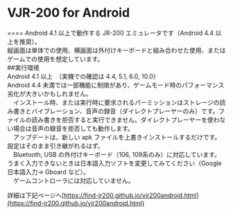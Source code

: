 ﻿# VJR-200 for Android  
====
Android 4.1 以上で動作する JR-200 エミュレータです（Android 4.4 以上を推奨）。  
縦画面は単体での使用、横画面は外付けキーボードと組み合わせた使用、またはゲームでの使用を想定しています。  
##実行環境  
Android 4.1 以上　（実機での確認は 4.4, 5.1, 6.0, 10.0）  
Android 4.4 未満では一部機能に制限があり、ゲームモード時のパフォーマンス劣化が大きいかもしれません。  
　インストール時、または実行時に要求されるパーミッションはストレージの読み書きとバイブレーション、音声の録音（ダイレクトプレーヤーのみ）です。ファイルの読み書きを拒否すると実行できません。ダイレクトプレーヤーを使わない場合は音声の録音を拒否しても動作します。  
　アップデートは、新しい apk ファイルを上書きインストールするだけです。設定はそのまま引き継がれるはず。  
　Bluetooth, USB の外付けキーボード（106, 109系のみ）に対応しています。うまく入力できないときは日本語入力ソフトを変更してみてください（Google 日本語入力→ Gboard など）。  
 　ゲームコントローラには対応していません。   

詳細は下記ページへ[https://find-jr200.github.io/vjr200android.html](https://find-jr200.github.io/vjr200android.html)
